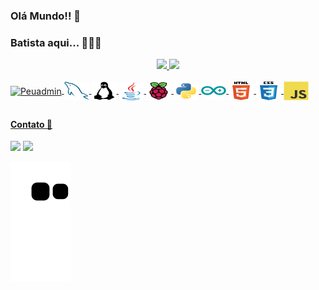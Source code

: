 ### Olá Mundo!! 👋

### Batista aqui... 👨🏼‍💻
<div align="center">
  <a href="https://github.com/PeBatista">
  <img height="180em" src="https://github-readme-stats.vercel.app/api?username=PeBatista&show_icons=true&theme=dracula&include_all_commits=true&count_private=true"/>
  <img height="180em" src="https://github-readme-stats.vercel.app/api/top-langs/?username=PeBatista&layout=compact&langs_count=7&theme=dracula"/>
</div>

<div style="display: inline_block"><br> 
  <img align="center" alt="Peuadmin" height="30" width="40" src="https://1.bp.blogspot.com/-qW38eq6RqE0/XQ5z-ijunSI/AAAAAAAAJEk/QXaT1sC3JLw5kT9TxXGz1Dv8vfnVnsxsQCLcBGAs/s1600/Cisco%2BIOS.PNG">
  <img align="center" alt="Peuadmin" height="30" width="40" src="https://github.com/devicons/devicon/blob/master/icons/mysql/mysql-original.svg">
  <img align="center" alt="Peuadmin" height="30" width="40" src="https://raw.githubusercontent.com/devicons/devicon/1119b9f84c0290e0f0b38982099a2bd027a48bf1/icons/linux/linux-plain.svg">
  <img align="center" alt="Peuadmin" height="30" width="40" src="https://github.com/devicons/devicon/blob/master/icons/java/java-original.svg">
  <img align="center" alt="Peuadmin" height="30" width="40" src="https://github.com/devicons/devicon/blob/master/icons/raspberrypi/raspberrypi-original.svg"> 
  <img align="center" alt="Peuadmin" height="30" width="40" src="https://raw.githubusercontent.com/devicons/devicon/master/icons/python/python-original.svg">
  <img align="center" alt="Peuadmin" height="30" width="40" src="https://github.com/devicons/devicon/blob/master/icons/arduino/arduino-original.svg" height="150" style="border-radius:50px;" src="https://media.discordapp.net/attachments/639956127056134178/890373478988013628/Publicacoes_Instagram_1_1.png?width=676&height=676">
  <img align="center" alt="Peuadmin" height="30" width="40" src="https://github.com/devicons/devicon/blob/master/icons/html5/html5-original-wordmark.svg">
  <img align="center" alt="Peuadmin" height="30" width="40" src="https://github.com/devicons/devicon/blob/master/icons/css3/css3-original-wordmark.svg">
  <img align="center" alt="Peuadmin" height="30" width="40" src="https://github.com/devicons/devicon/blob/master/icons/javascript/javascript-original.svg">
</div>
  
  ##
 #### Contato 💬
<div> 
  <a href = "mailto:pedrobatista242526@gmail.com"><img src="https://img.shields.io/badge/-Gmail-%23333?style=for-the-badge&logo=gmail&logoColor=white" target="_blank"></a>
  <a href="linkedin.com/in/perfil-pedro-batista-t%C3%A9cnico/" target="_blank"><img src="https://img.shields.io/badge/-LinkedIn-%230077B5?style=for-the-badge&logo=linkedin&logoColor=white" target="_blank"></a> 
 
  ![Snake animation](https://github.com/rafaballerini/rafaballerini/blob/output/github-contribution-grid-snake.svg)
 
</div>
